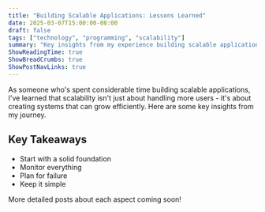 ```yaml
---
title: "Building Scalable Applications: Lessons Learned"
date: 2025-03-07T15:00:00-08:00
draft: false
tags: ["technology", "programming", "scalability"]
summary: "Key insights from my experience building scalable applications and the important lessons learned along the way."
ShowReadingTime: true
ShowBreadCrumbs: true
ShowPostNavLinks: true
---
```


As someone who's spent considerable time building scalable applications, I've learned that scalability isn't just about handling more users - it's about creating systems that can grow efficiently. Here are some key insights from my journey.

## Key Takeaways
- Start with a solid foundation
- Monitor everything
- Plan for failure
- Keep it simple

More detailed posts about each aspect coming soon!
